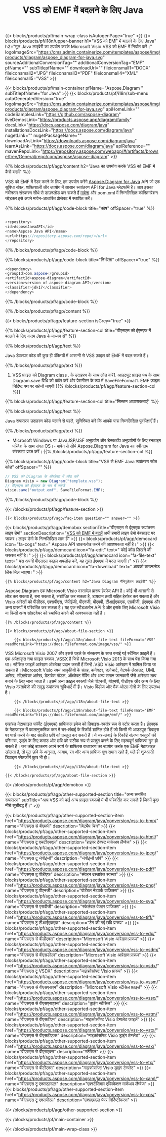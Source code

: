 ﻿---
title: VSS को EMF में बदलने के लिए Java 
weight: 1420
url: /hi/java/conversion/vss-to-emf/ 
description: ईएमएफ फ़ाइल में वीएसएस प्रारूप के लिए नमूना Java रूपांतरण कोड। किसी भी वेब या डेस्कटॉप Java आधारित एप्लिकेशन में VSS को EMF में बदलने के लिए इस उदाहरण कोड का उपयोग करें।
---
{{< blocks/products/pf/main-wrap-class isAutogenPage="true" >}}
{{< blocks/products/pf/i18n/upper-banner h1="VSS को EMF में बदलने के लिए Java" h2="मूल Java लाइब्रेरी का उपयोग करके Microsoft Visio VSS को EMF में निर्यात करें।" logoImageSrc="https://cms.admin.containerize.com/templates/aspose/img/products/diagram/aspose_diagram-for-java.svg" sourceAdditionalConversionTag="" additionalConversionTag="EMF" pfName="" subTitlepfName="" downloadUrl="" fileiconsmall1="DOCX" fileiconsmall2="JPG" fileiconsmall3="PDF" fileiconsmall4="XML" fileiconsmall5="VSS" >}}

{{< blocks/products/pf/main-container pfName="Aspose.Diagram " subTitlepfName="for Java" >}}
{{< blocks/products/pf/i18n/sub-menu autoGeneratedVersion="true" logoImageSrc="https://cms.admin.containerize.com/templates/aspose/img/products/diagram/aspose_diagram-for-java.svg" apiHomeLink="" codeSamplesLink="https://github.com/aspose-diagram" liveDemosLink="https://products.aspose.app/diagram/family" docsLink="https://docs.aspose.com/diagram/java" installationsDocsLink="https://docs.aspose.com/diagram/java" nugetLink="" nugetPackageName="" downloadAsLink="https://downloads.aspose.com/diagram/java" learnAsLink="https://docs.aspose.com/diagram/java" apiReference="" mavenRepoLink="https://repository.aspose.com/webapp/#/artifacts/browse/tree/General/repo/com/aspose/aspose-diagram" >}}

{{% blocks/products/pf/agp/content h2="Java का उपयोग करके VSS को EMF में कैसे बदलें" %}}

 VSS को EMF में रेंडर करने के लिए, हम उपयोग करेंगे
 [Aspose.Diagram for Java](https://products.aspose.com/diagram/java) 
 API जो एक सुविधा संपन्न, शक्तिशाली और उपयोग में आसान रूपांतरण API for Java प्लेटफॉर्म है। आप इसका नवीनतम संस्करण सीधे से डाउनलोड कर सकते हैं
 [मावेना](https://repository.aspose.com/webapp/#/artifacts/browse/tree/General/repo/com/aspose/aspose-diagram) 
 और pom.xml में निम्नलिखित कॉन्फ़िगरेशन जोड़कर इसे अपने मावेन-आधारित प्रोजेक्ट में स्थापित करें।

{{% blocks/products/pf/agp/code-block title="कोष" offSpacer="true" %}}

```cs

<repository>
<id>AsposeJavaAPI</id>
<name>Aspose Java API</name>
<url>https://repository.aspose.com/repo/</url>
</repository>


```

{{% /blocks/products/pf/agp/code-block %}}

{{% blocks/products/pf/agp/code-block title="निर्भरता" offSpacer="true" %}}

```cs
<dependency>
<groupId>com.aspose</groupId>
<artifactId>aspose-diagram</artifactId>
<version>version of aspose-diagram API</version>
<classifier>jdk17</classifier>
</dependency>


```

{{% /blocks/products/pf/agp/code-block %}}

{{% /blocks/products/pf/agp/content %}}

{{< blocks/products/pf/agp/feature-section isGrey="true" >}}

{{% blocks/products/pf/agp/feature-section-col title="वीएसएस को ईएमएफ में बदलने के लिए कदम Java के माध्यम से" %}}

{{% blocks/products/pf/agp/text %}}

 Java डेवलपर कोड की कुछ ही पंक्तियों में आसानी से VSS फ़ाइल को EMF में बदल सकते हैं।

{{% /blocks/products/pf/agp/text %}}

1. VSS फ़ाइल को Diagram class . के उदाहरण के साथ लोड करें1. आउटपुट फ़ाइल पथ के साथ Diagram.save विधि को कॉल करें और पैरामीटर के रूप में SaveFileFormat1. EMF फ़ाइल निर्दिष्ट पथ पर सहेजी जाएगी
{{% /blocks/products/pf/agp/feature-section-col %}}

{{% blocks/products/pf/agp/feature-section-col title="सिस्टम आवश्यकताएं" %}}

{{% blocks/products/pf/agp/text %}}

 Java रूपांतरण उदाहरण कोड चलाने से पहले, सुनिश्चित करें कि आपके पास निम्नलिखित पूर्वापेक्षाएँ हैं।

{{% /blocks/products/pf/agp/text %}}

- Microsoft Windows या JavaJSP/JSF अनुप्रयोग और डेस्कटॉप अनुप्रयोगों के लिए रनटाइम परिवेश के साथ संगत OS।- मावेन से सीधे Aspose.Diagram for Java का नवीनतम संस्करण प्राप्त करें।
{{% /blocks/products/pf/agp/feature-section-col %}}

{{% blocks/products/pf/agp/code-block title="VSS से EMF Java रूपांतरण स्रोत कोड" offSpacer="" %}}

```cs
// VSS को Diagram के ऑब्जेक्ट में लोड करें 
Diagram visio = new Diagram("template.vss");
// वीएसएस को ईएमएफ के रूप में सहेजें 
visio.save("output.emf", SaveFileFormat.EMF);   


```

{{% /blocks/products/pf/agp/code-block %}}

{{< /blocks/products/pf/agp/feature-section >}}

    {{< blocks/products/pf/agp/faq-item question="" answer="" >}}
 

<!-- aboutfile Starts -->

{{< blocks/products/pf/agp/demobox sectionTitle="वीएसएस से ईएमएफ रूपांतरण लाइव डेमो" sectionDescription="[VSS को EMF में बदलें](https://products.aspose.app/diagram/conversion/vss-to-emf) अभी हमारी लाइव डेमो वेबसाइट पर जाकर। लाइव डेमो के निम्नलिखित लाभ हैं" >}}
        {{< blocks/products/pf/agp/democard icon="fa-cogs" text=" Aspose API डाउनलोड करने की आवश्यकता नहीं है।" >}}
        {{< blocks/products/pf/agp/democard icon="fa-edit" text=" कोई कोड लिखने की जरूरत नहीं है।" >}}
        {{< blocks/products/pf/agp/democard icon="fa-file-text" text=" बस अपनी वीएसएस फाइल अपलोड करें, यह तुरंत ईएमएफ में बदल जाएगी।" >}}
        {{< blocks/products/pf/agp/democard icon="fa-download" text=" आपको डाउनलोड लिंक मिल जाएगा।" >}}

    {{% blocks/products/pf/agp/content h2="Java Diagram मैनिपुलेशन लाइब्रेरी" %}}

 Aspose.Diagram एक Microsoft Visio दस्तावेज़ प्रारूप हेरफेर API है। कोई भी आसानी से लोड कर सकता है, बना सकता है, संशोधित कर सकता है, डायग्राम तत्वों सहित हेरफेर कर सकता है और Visio आरेखों को पीडीएफ, एक्सपीएस, जेपीईजी, पीएनजी, बीएमपी, टीआईएफएफ, एसवीजी, ईएमएफ और अन्य प्रारूपों में परिवर्तित कर सकता है। यह एक स्टैंडअलोन API है और इसके लिए Microsoft Visio या किसी अन्य सॉफ़्टवेयर को स्थापित करने की आवश्यकता नहीं है।  



    {{% /blocks/products/pf/agp/content %}}

    {{< blocks/products/pf/agp/about-file-section >}}

        {{< blocks/products/pf/agp/i18n/about-file-text fileFormat="VSS" readMoreLink="https://docs.fileformat.com/image/vss/" >}}

VSS Microsoft Visio 2007 और इससे पहले के संस्करण के साथ बनाई गई स्टैंसिल फ़ाइलें हैं। एक अपेक्षाकृत नया फ़ाइल स्वरूप .VSSX है जिसे Microsoft Visio 2013 के साथ पेश किया गया था। स्टैंसिल फ़ाइलें आरेखण ऑब्जेक्ट प्रदान करती हैं जिन्हें .VSD Visio आरेखण में शामिल किया जा सकता है। Microsoft Visio स्वयं आकृतियों के संग्रह, कनेक्टर, फ़्लोचार्ट, नेटवर्क लेआउट, UML आरेख, सॉफ़्टवेयर आरेख, डेटाबेस मॉडल, ऑब्जेक्ट मैपिंग और अन्य समान जानकारी जैसे आरेखण तत्व बनाने के लिए जाना जाता है। इसमें अन्य फ़ाइल स्वरूपों जैसे पीएनजी, बीएमपी, पीडीएफ और अन्य के लिए Visio दस्तावेज़ों की समृद्ध रूपांतरण सुविधाएँ भी हैं। Visio विंडोज और मैक ओएस दोनों के लिए उपलब्ध है।


        {{< /blocks/products/pf/agp/i18n/about-file-text >}}

        {{< blocks/products/pf/agp/i18n/about-file-text fileFormat="EMF" readMoreLink="https://docs.fileformat.com/image/emf/" >}}

एन्हांस्ड मेटाफाइल फॉर्मेट (ईएमएफ) ग्राफिकल इमेज को डिवाइस-स्वतंत्र रूप से स्टोर करता है। ईएमएफ के मेटाफाइल में कालानुक्रमिक क्रम में चर-लंबाई के रिकॉर्ड शामिल होते हैं जो किसी भी आउटपुट डिवाइस पर पार्स करने के बाद संग्रहीत छवि को प्रस्तुत कर सकते हैं। ये चर-लंबाई के रिकॉर्ड संलग्न वस्तुओं की परिभाषा, ड्राइंग के लिए कमांड और छवि को सटीक रूप से प्रस्तुत करने के लिए महत्वपूर्ण ग्राफिक्स गुण हो सकते हैं। जब कोई उपकरण अपने स्वयं के ग्राफिक्स वातावरण का उपयोग करके एक EMF मेटाफ़ाइल खोलता है, तो मूल छवि के अनुपात, आयाम, रंग और अन्य ग्राफिक गुण समान रहते हैं, भले ही शुरुआती डिवाइस प्लेटफ़ॉर्म कुछ भी हो।


        {{< /blocks/products/pf/agp/i18n/about-file-text >}}

    {{< /blocks/products/pf/agp/about-file-section >}}

{{< /blocks/products/pf/agp/demobox >}}

<!-- aboutfile Ends -->

{{< blocks/products/pf/agp/other-supported-section title="अन्य समर्थित रूपांतरण" subTitle="आप VSS को कई अन्य फ़ाइल स्वरूपों में भी परिवर्तित कर सकते हैं जिनमें कुछ नीचे सूचीबद्ध हैं।" >}}

{{< blocks/products/pf/agp/other-supported-section-item href="https://products.aspose.com/diagram/java/conversion/vss-to-bmp/" name="वीएसएस से बीएमपी" description="बिटमैप चित्र" >}}
{{< blocks/products/pf/agp/other-supported-section-item href="https://products.aspose.com/diagram/java/conversion/vss-to-html/" name="वीएसएस टू एचटीएमएल" description="हाइपर टेक्स्ट मार्कअप लैंग्वेज" >}}
{{< blocks/products/pf/agp/other-supported-section-item href="https://products.aspose.com/diagram/java/conversion/vss-to-jpeg/" name="वीएसएस टू जेपीईजी" description="जेपीईजी छवि" >}}
{{< blocks/products/pf/agp/other-supported-section-item href="https://products.aspose.com/diagram/java/conversion/vss-to-pdf/" name="वीएसएस टू पीडीएफ" description="संवहन दस्तावेज़ स्वरूप" >}}
{{< blocks/products/pf/agp/other-supported-section-item href="https://products.aspose.com/diagram/java/conversion/vss-to-png/" name="वीएसएस टू पीएनजी" description="पोर्टेबल नेटवर्क ग्राफ़िक्स" >}}
{{< blocks/products/pf/agp/other-supported-section-item href="https://products.aspose.com/diagram/java/conversion/vss-to-svg/" name="वीएसएस से एसवीजी" description="स्केलेबल वेक्टर ग्राफिक्स" >}}
{{< blocks/products/pf/agp/other-supported-section-item href="https://products.aspose.com/diagram/java/conversion/vss-to-tiff/" name="वीएसएस टू टीआईएफएफ" description="टैग की गई छवि प्रारूप" >}}
{{< blocks/products/pf/agp/other-supported-section-item href="https://products.aspose.com/diagram/java/conversion/vss-to-vdx/" name="वीएसएस से वीडीएक्स" description="Microsoft Visio आरेखण प्रारूप" >}}
{{< blocks/products/pf/agp/other-supported-section-item href="https://products.aspose.com/diagram/java/conversion/vss-to-vsdm/" name="वीएसएस से वीएसडीएम" description="Microsoft Visio आरेखण प्रारूप" >}}
{{< blocks/products/pf/agp/other-supported-section-item href="https://products.aspose.com/diagram/java/conversion/vss-to-vsdx/" name="वीएसएस टू VSDX" description="माइक्रोसॉफ्ट Visio प्रारूप" >}}
{{< blocks/products/pf/agp/other-supported-section-item href="https://products.aspose.com/diagram/java/conversion/vss-to-vssm/" name="वीएसएस से वीएसएसएम" description="Microsoft Visio स्टैंसिल फ़ाइलें" >}}
{{< blocks/products/pf/agp/other-supported-section-item href="https://products.aspose.com/diagram/java/conversion/vss-to-vssx/" name="वीएसएस से वीएसएसएक्स" description="ड्राइंग स्टेंसिल" >}}
{{< blocks/products/pf/agp/other-supported-section-item href="https://products.aspose.com/diagram/java/conversion/vss-to-vstm/" name="वीएसएस से वीएसटीएम" description="माइक्रोसॉफ्ट Visio टेम्पलेट फ़ाइलें" >}}
{{< blocks/products/pf/agp/other-supported-section-item href="https://products.aspose.com/diagram/java/conversion/vss-to-vstx/" name="वीएसएस से वीएसटीएक्स" description="माइक्रोसॉफ्ट Visio ड्राइंग टेम्प्लेट" >}}
{{< blocks/products/pf/agp/other-supported-section-item href="https://products.aspose.com/diagram/java/conversion/vss-to-vsx/" name="वीएसएस से वीएसएक्स" description="स्टेंसिल" >}}
{{< blocks/products/pf/agp/other-supported-section-item href="https://products.aspose.com/diagram/java/conversion/vss-to-vtx/" name="वीएसएस से वीटीएक्स" description="माइक्रोसॉफ्ट Visio ड्राइंग टेम्प्लेट" >}}
{{< blocks/products/pf/agp/other-supported-section-item href="https://products.aspose.com/diagram/java/conversion/vss-to-xaml/" name="वीएसएस टू एक्सएएमएल" description="एक्स्टेंसिबल एप्लिकेशन मार्कअप लैंग्वेज" >}}
{{< blocks/products/pf/agp/other-supported-section-item href="https://products.aspose.com/diagram/java/conversion/vss-to-xps/" name="वीएसएस टू एक्सपीएस" description="एक्सएमएल पेपर निर्दिष्टीकरण" >}}

{{< /blocks/products/pf/agp/other-supported-section >}}

{{< /blocks/products/pf/main-container >}}
    
{{< /blocks/products/pf/main-wrap-class >}}